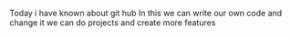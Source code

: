 Today i have known about git hub 
In this we can write our own code and change it
we can do projects and create more features 
